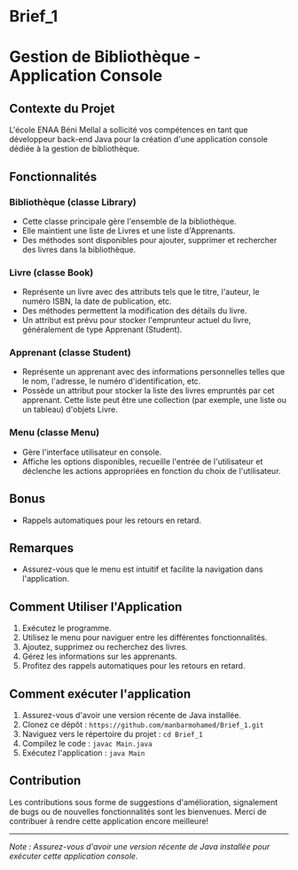 # Brief_1
# Gestion de Bibliothèque - Application Console

## Contexte du Projet

L'école ENAA Béni Mellal a sollicité vos compétences en tant que développeur back-end Java pour la création d'une application console dédiée à la gestion de bibliothèque.

## Fonctionnalités

### Bibliothèque (classe Library)

- Cette classe principale gère l'ensemble de la bibliothèque.
- Elle maintient une liste de Livres et une liste d'Apprenants.
- Des méthodes sont disponibles pour ajouter, supprimer et rechercher des livres dans la bibliothèque.

### Livre (classe Book)

- Représente un livre avec des attributs tels que le titre, l'auteur, le numéro ISBN, la date de publication, etc.
- Des méthodes permettent la modification des détails du livre.
- Un attribut est prévu pour stocker l'emprunteur actuel du livre, généralement de type Apprenant (Student).

### Apprenant (classe Student)

- Représente un apprenant avec des informations personnelles telles que le nom, l'adresse, le numéro d'identification, etc.
- Possède un attribut pour stocker la liste des livres empruntés par cet apprenant. Cette liste peut être une collection (par exemple, une liste ou un tableau) d'objets Livre.

### Menu (classe Menu)

- Gère l'interface utilisateur en console.
- Affiche les options disponibles, recueille l'entrée de l'utilisateur et déclenche les actions appropriées en fonction du choix de l'utilisateur.

## Bonus

- Rappels automatiques pour les retours en retard.

## Remarques

- Assurez-vous que le menu est intuitif et facilite la navigation dans l'application.

## Comment Utiliser l'Application

1. Exécutez le programme.
2. Utilisez le menu pour naviguer entre les différentes fonctionnalités.
3. Ajoutez, supprimez ou recherchez des livres.
4. Gérez les informations sur les apprenants.
5. Profitez des rappels automatiques pour les retours en retard.

## Comment exécuter l'application

1. Assurez-vous d'avoir une version récente de Java installée.
2. Clonez ce dépôt : `https://github.com/manbarmohamed/Brief_1.git`
3. Naviguez vers le répertoire du projet : `cd Brief_1`
4. Compilez le code : `javac Main.java`
5. Exécutez l'application : `java Main`

## Contribution

Les contributions sous forme de suggestions d'amélioration, signalement de bugs ou de nouvelles fonctionnalités sont les bienvenues. Merci de contribuer à rendre cette application encore meilleure!

---

*Note : Assurez-vous d'avoir une version récente de Java installée pour exécuter cette application console.*

